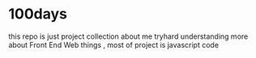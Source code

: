 # 100days

this repo is just project collection about me tryhard understanding more about Front End Web things , most of project is javascript code
